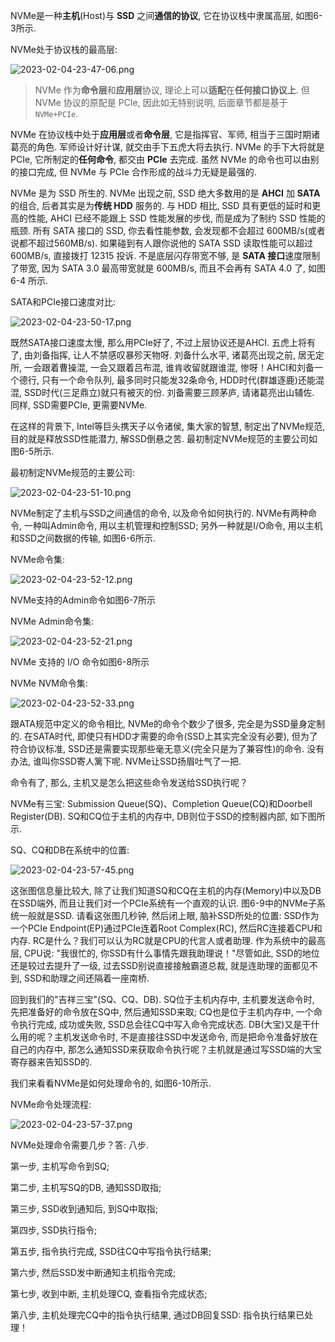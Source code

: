 
NVMe是一种**主机**(Host)与 **SSD** 之间**通信的协议**, 它在协议栈中隶属高层, 如图6-3所示.

NVMe处于协议栈的最高层:

![2023-02-04-23-47-06.png](./images/2023-02-04-23-47-06.png)

> NVMe 作为**命令层**和**应用层**协议, 理论上可以**适配**在**任何接口协议上**. 但 NVMe 协议的原配是 PCIe, 因此如无特别说明, 后面章节都是基于 `NVMe+PCIe`.

NVMe 在协议栈中处于**应用层**或者**命令层**, 它是指挥官、军师, 相当于三国时期诸葛亮的角色. 军师设计好计谋, 就交由手下五虎大将去执行. NVMe 的手下大将就是 PCIe, 它所制定的**任何命令**, 都交由 **PCIe** 去完成. 虽然 NVMe 的命令也可以由别的接口完成, 但 NVMe 与 PCIe 合作形成的战斗力无疑是最强的.

NVMe 是为 SSD 所生的. NVMe 出现之前, SSD 绝大多数用的是 **AHCI** 加 **SATA** 的组合, 后者其实是为**传统 HDD** 服务的. 与 HDD 相比, SSD 具有更低的延时和更高的性能, AHCI 已经不能跟上 SSD 性能发展的步伐, 而是成为了制约 SSD 性能的瓶颈. 所有 SATA 接口的 SSD, 你去看性能参数, 会发现都不会超过 600MB/s(或者说都不超过560MB/s). 如果碰到有人跟你说他的 SATA SSD 读取性能可以超过 600MB/s, 直接拨打 12315 投诉. 不是底层闪存带宽不够, 是 **SATA 接口**速度限制了带宽, 因为 SATA 3.0 最高带宽就是 600MB/s, 而且不会再有 SATA 4.0 了, 如图 6-4 所示.

SATA和PCIe接口速度对比:

![2023-02-04-23-50-17.png](./images/2023-02-04-23-50-17.png)

既然SATA接口速度太慢, 那么用PCIe好了, 不过上层协议还是AHCI. 五虎上将有了, 由刘备指挥, 让人不禁感叹暴殄天物呀. 刘备什么水平, 诸葛亮出现之前, 居无定所, 一会跟着曹操混, 一会又跟着吕布混, 谁肯收留就跟谁混, 惨呀！AHCI和刘备一个德行, 只有一个命令队列, 最多同时只能发32条命令, HDD时代(群雄逐鹿)还能混混, SSD时代(三足鼎立)就只有被灭的份. 刘备需要三顾茅庐, 请诸葛亮出山辅佐. 同样, SSD需要PCIe, 更需要NVMe.

在这样的背景下, Intel等巨头携天子以令诸侯, 集大家的智慧, 制定出了NVMe规范, 目的就是释放SSD性能潜力, 解SSD倒悬之苦. 最初制定NVMe规范的主要公司如图6-5所示.

最初制定NVMe规范的主要公司:

![2023-02-04-23-51-10.png](./images/2023-02-04-23-51-10.png)

NVMe制定了主机与SSD之间通信的命令, 以及命令如何执行的. NVMe有两种命令, 一种叫Admin命令, 用以主机管理和控制SSD; 另外一种就是I/O命令, 用以主机和SSD之间数据的传输, 如图6-6所示.

NVMe命令集:

![2023-02-04-23-52-12.png](./images/2023-02-04-23-52-12.png)

NVMe支持的Admin命令如图6-7所示

NVMe Admin命令集:

![2023-02-04-23-52-21.png](./images/2023-02-04-23-52-21.png)

NVMe 支持的 I/O 命令如图6-8所示

NVMe NVM命令集:

![2023-02-04-23-52-33.png](./images/2023-02-04-23-52-33.png)

跟ATA规范中定义的命令相比, NVMe的命令个数少了很多, 完全是为SSD量身定制的. 在SATA时代, 即使只有HDD才需要的命令(SSD上其实完全没有必要), 但为了符合协议标准, SSD还是需要实现那些毫无意义(完全只是为了兼容性)的命令. 没有办法, 谁叫你SSD寄人篱下呢. NVMe让SSD扬眉吐气了一把.

命令有了, 那么, 主机又是怎么把这些命令发送给SSD执行呢？

NVMe有三宝: Submission Queue(SQ)、Completion Queue(CQ)和Doorbell Register(DB). SQ和CQ位于主机的内存中, DB则位于SSD的控制器内部, 如下图所示.

SQ、CQ和DB在系统中的位置:

![2023-02-04-23-57-45.png](./images/2023-02-04-23-57-45.png)

这张图信息量比较大, 除了让我们知道SQ和CQ在主机的内存(Memory)中以及DB在SSD端外, 而且让我们对一个PCIe系统有一个直观的认识. 图6-9中的NVMe子系统一般就是SSD. 请看这张图几秒钟, 然后闭上眼, 脑补SSD所处的位置: SSD作为一个PCIe Endpoint(EP)通过PCIe连着Root Complex(RC), 然后RC连接着CPU和内存. RC是什么？我们可以认为RC就是CPU的代言人或者助理. 作为系统中的最高层, CPU说: "我很忙的, 你SSD有什么事情先跟我助理说！"尽管如此, SSD的地位还是较过去提升了一级, 过去SSD别说直接接触霸道总裁, 就是连助理的面都见不到, SSD和助理之间还隔着一座南桥.

回到我们的"吉祥三宝"(SQ、CQ、DB). SQ位于主机内存中, 主机要发送命令时, 先把准备好的命令放在SQ中, 然后通知SSD来取; CQ也是位于主机内存中, 一个命令执行完成, 成功或失败, SSD总会往CQ中写入命令完成状态. DB(大宝)又是干什么用的呢？主机发送命令时, 不是直接往SSD中发送命令, 而是把命令准备好放在自己的内存中, 那怎么通知SSD来获取命令执行呢？主机就是通过写SSD端的大宝寄存器来告知SSD的.

我们来看看NVMe是如何处理命令的, 如图6-10所示.

NVMe命令处理流程:

![2023-02-04-23-57-37.png](./images/2023-02-04-23-57-37.png)

NVMe处理命令需要几步？答: 八步.

第一步, 主机写命令到SQ;

第二步, 主机写SQ的DB, 通知SSD取指;

第三步, SSD收到通知后, 到SQ中取指;

第四步, SSD执行指令;

第五步, 指令执行完成, SSD往CQ中写指令执行结果;

第六步, 然后SSD发中断通知主机指令完成;

第七步, 收到中断, 主机处理CQ, 查看指令完成状态;

第八步, 主机处理完CQ中的指令执行结果, 通过DB回复SSD: 指令执行结果已处理！

